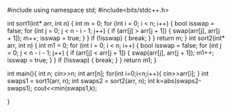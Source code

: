 #include<iostream>
using namespace std;
#include<bits/stdc++.h>

int sort1(int* arr, int n) {
    int m = 0;
    for (int i = 0; i < n; i++) {
        bool isswap = false;
        for (int j = 0; j < n - i - 1; j++) {
            if (arr[j] > arr[j + 1]) {
                swap(arr[j], arr[j + 1]);
                m++;
                isswap = true;
            }
        }
        if (!isswap) {
            break;
        }
    }
    return m;
}
int sort2(int* arr, int n) {
    int m1 = 0;
    for (int i = 0; i < n; i++) {
        bool isswap = false;
        for (int j = 0; j < n - i - 1; j++) {
            if (arr[j] < arr[j + 1]) {
                swap(arr[j], arr[j + 1]);
                m1++;
                isswap = true;
            }
        }
        if (!isswap) {
            break;
        }
    }
    return m1;
}

int main(){
     int n;
     cin>>n;
     int arr[n];
     for(int i=0;i<n;i++){
            cin>>arr[i];
     }
      int swaps1 = sort1(arr, n);
       int swaps2 = sort2(arr, n);
       int k=abs(swaps2-swaps1);
       cout<<min(swaps1,k);
     
}
